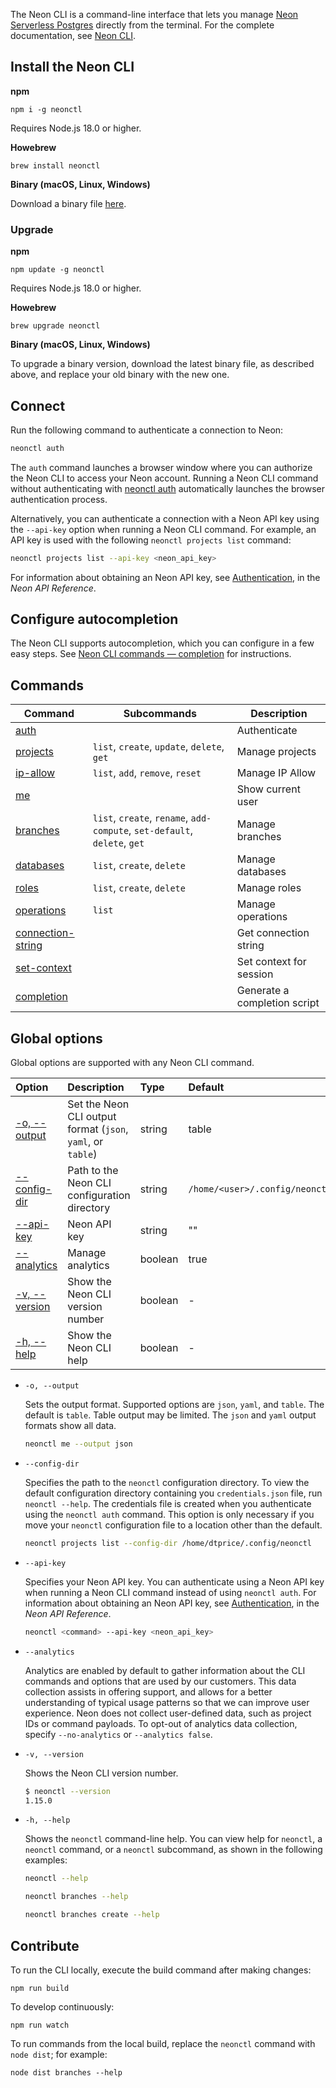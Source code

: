 The Neon CLI is a command-line interface that lets you manage [Neon Serverless Postgres](https://neon.tech/) directly from the terminal. For the complete documentation, see [Neon CLI](https://neon.tech/docs/reference/neon-cli).

## Install the Neon CLI

**npm**

```shell
npm i -g neonctl
```

Requires Node.js 18.0 or higher.

**Howebrew**

```shell
brew install neonctl
```

**Binary (macOS, Linux, Windows)**

Download a binary file [here](https://github.com/neondatabase/neonctl/releases).

### Upgrade

**npm**

```shell
npm update -g neonctl
```

Requires Node.js 18.0 or higher.

**Howebrew**

```shell
brew upgrade neonctl
```

**Binary (macOS, Linux, Windows)**

To upgrade a binary version, download the latest binary file, as described above, and replace your old binary with the new one.

## Connect

Run the following command to authenticate a connection to Neon:

```bash
neonctl auth
```

The `auth` command launches a browser window where you can authorize the Neon CLI to access your Neon account. Running a Neon CLI command without authenticating with [neonctl auth](https://neon.tech/docs/reference/cli-auth) automatically launches the browser authentication process.

Alternatively, you can authenticate a connection with a Neon API key using the `--api-key` option when running a Neon CLI command. For example, an API key is used with the following `neonctl projects list` command:

```bash
neonctl projects list --api-key <neon_api_key>
```

For information about obtaining an Neon API key, see [Authentication](https://api-docs.neon.tech/reference/authentication), in the _Neon API Reference_.

## Configure autocompletion

The Neon CLI supports autocompletion, which you can configure in a few easy steps. See [Neon CLI commands — completion](https://neon.tech/docs/reference/cli-completion) for instructions.

## Commands

| Command                                                                     | Subcommands                                                               | Description                  |
| --------------------------------------------------------------------------- | ------------------------------------------------------------------------- | ---------------------------- |
| [auth](https://neon.tech/docs/reference/cli-auth)                           |                                                                           | Authenticate                 |
| [projects](https://neon.tech/docs/reference/cli-projects)                   | `list`, `create`, `update`, `delete`, `get`                               | Manage projects              |
| [ip-allow](https://neon.tech/docs/reference/cli-ip-allow)                   | `list`, `add`, `remove`, `reset`                                          | Manage IP Allow              |
| [me](https://neon.tech/docs/reference/cli-me)                               |                                                                           | Show current user            |
| [branches](https://neon.tech/docs/reference/cli-branches)                   | `list`, `create`, `rename`, `add-compute`, `set-default`, `delete`, `get` | Manage branches              |
| [databases](https://neon.tech/docs/reference/cli-databases)                 | `list`, `create`, `delete`                                                | Manage databases             |
| [roles](https://neon.tech/docs/reference/cli-roles)                         | `list`, `create`, `delete`                                                | Manage roles                 |
| [operations](https://neon.tech/docs/reference/cli-operations)               | `list`                                                                    | Manage operations            |
| [connection-string](https://neon.tech/docs/reference/cli-connection-string) |                                                                           | Get connection string        |
| [set-context](https://neon.tech/docs/reference/cli-set-context)             |                                                                           | Set context for session      |
| [completion](https://neon.tech/docs/reference/cli-completion)               |                                                                           | Generate a completion script |

## Global options

Global options are supported with any Neon CLI command.

| Option                      | Description                                                 | Type    | Default                        |
| :-------------------------- | :---------------------------------------------------------- | :------ | :----------------------------- |
| [-o, --output](#output)     | Set the Neon CLI output format (`json`, `yaml`, or `table`) | string  | table                          |
| [--config-dir](#config-dir) | Path to the Neon CLI configuration directory                | string  | `/home/<user>/.config/neonctl` |
| [--api-key](#api-key)       | Neon API key                                                | string  | ""                             |
| [--analytics](#analytics)   | Manage analytics                                            | boolean | true                           |
| [-v, --version](#version)   | Show the Neon CLI version number                            | boolean | -                              |
| [-h, --help](#help)         | Show the Neon CLI help                                      | boolean | -                              |

- <a id="output"></a>`-o, --output`

  Sets the output format. Supported options are `json`, `yaml`, and `table`. The default is `table`. Table output may be limited. The `json` and `yaml` output formats show all data.

  ```bash
  neonctl me --output json
  ```

- <a id="config-dir"></a>`--config-dir`

  Specifies the path to the `neonctl` configuration directory. To view the default configuration directory containing you `credentials.json` file, run `neonctl --help`. The credentials file is created when you authenticate using the `neonctl auth` command. This option is only necessary if you move your `neonctl` configuration file to a location other than the default.

  ```bash
  neonctl projects list --config-dir /home/dtprice/.config/neonctl
  ```

- <a id="api-key"></a>`--api-key`

  Specifies your Neon API key. You can authenticate using a Neon API key when running a Neon CLI command instead of using `neonctl auth`. For information about obtaining an Neon API key, see [Authentication](https://api-docs.neon.tech/reference/authentication), in the _Neon API Reference_.

  ```bash
  neonctl <command> --api-key <neon_api_key>
  ```

- <a id="analytics"></a>`--analytics`

  Analytics are enabled by default to gather information about the CLI commands and options that are used by our customers. This data collection assists in offering support, and allows for a better understanding of typical usage patterns so that we can improve user experience. Neon does not collect user-defined data, such as project IDs or command payloads. To opt-out of analytics data collection, specify `--no-analytics` or `--analytics false`.

- <a id="version"></a>`-v, --version`

  Shows the Neon CLI version number.

  ```bash
  $ neonctl --version
  1.15.0
  ```

- <a id="help"></a>`-h, --help`

  Shows the `neonctl` command-line help. You can view help for `neonctl`, a `neonctl` command, or a `neonctl` subcommand, as shown in the following examples:

  ```bash
  neonctl --help

  neonctl branches --help

  neonctl branches create --help
  ```

## Contribute

To run the CLI locally, execute the build command after making changes:

```shell
npm run build
```

To develop continuously:

```shell
npm run watch
```

To run commands from the local build, replace the `neonctl` command with `node dist`; for example:

```shell
node dist branches --help
```
